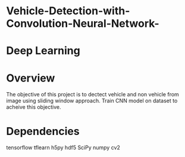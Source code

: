 # Vehicle-Detection-with-Convolution-Neural-Network-

# Deep Learning

# Overview

The objective of this project is to dectect vehicle and non vehicle from image using sliding window approach. Train CNN model on dataset to acheive this objective.

# Dependencies

tensorflow
tflearn
h5py
hdf5
SciPy
numpy
cv2
